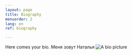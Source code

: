 ```yaml
---
layout: page
title: Biography
menuorder: 2
lang: en
ref: biography

---
```


Here comes your bio.
Меня зовут Наталья
![A bio picture](assets/bio.jpg)
